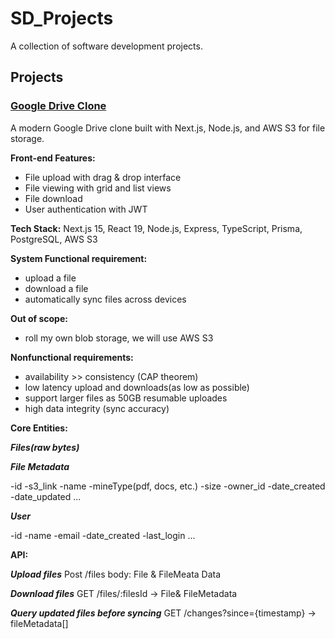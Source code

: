 # SD_Projects

A collection of software development projects.

## Projects

### [Google Drive Clone](./GoogleDrive/)

A modern Google Drive clone built with Next.js, Node.js, and AWS S3 for file storage.

**Front-end Features:**

- File upload with drag & drop interface
- File viewing with grid and list views
- File download
- User authentication with JWT

**Tech Stack:** Next.js 15, React 19, Node.js, Express, TypeScript, Prisma, PostgreSQL, AWS S3

**System Functional requirement:**

- upload a file
- download a file
- automatically sync files across devices

**Out of scope:**

- roll my own blob storage, we will use  AWS S3

**Nonfunctional requirements:**

- availability >> consistency (CAP theorem)
- low latency upload and downloads(as low as possible)
- support larger files as 50GB
    resumable uploades
- high data integrity (sync accuracy)

**Core Entities:**

***Files(raw bytes)***

***File Metadata***

-id
-s3_link
-name
-mineType(pdf, docs, etc.)
-size
-owner_id
-date_created
-date_updated
...

***User***

-id
-name
-email
-date_created
-last_login
...

**API:**

***Upload files***
Post /files
body: File & FileMeata Data

***Download files***
GET /files/:filesId -> File& FileMetadata

***Query updated files before syncing***
GET /changes?since={timestamp} -> fileMetadata[]


